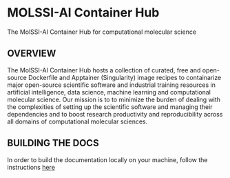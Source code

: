 # MOLSSI-AI Container Hub

The MolSSI-AI Container Hub for computational molecular science

## OVERVIEW

The MolSSI-AI Container Hub hosts a collection of curated, free and open-source
Dockerfile and Apptainer (Singularity) image recipes to containarize major open-source 
scientific software and industrial training resources in artificial intelligence,
data science, machine learning and computational molecular science. Our mission is to
to minimize the burden of dealing with the complexities of setting up the scientific
software and managing their dependencies and to boost research productivity and 
reproducibility across all domains of computational molecular sciences.

## BUILDING THE DOCS

In order to build the documentation locally on your machine, follow the instructions
[here]([XXXX](https://molssi-ai.github.io/molssi-ai-hub/installation.html))